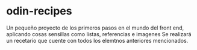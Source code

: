# odin-recipes
Un pequeño proyecto de los primeros pasos en el mundo del front end, aplicando cosas sensillas como listas, referencias e imagenes
Se realizará un recetario que cuente con todos los elemtnos anteriores mencionados.
